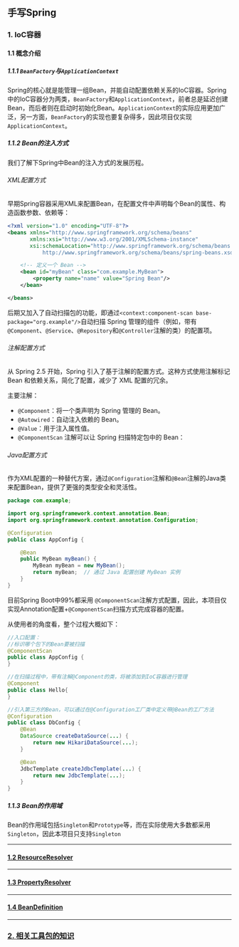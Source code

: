 ## 手写Spring

### 1. IoC容器

#### 1.1 概念介绍

##### 1.1.1 `BeanFactory`与`ApplicationContext`

Spring的核心就是能管理一组Bean，并能自动配置依赖关系的IoC容器。Spring中的IoC容器分为两类，`BeanFactory`和`ApplicationContext`，前者总是延迟创建Bean，而后者则在启动时初始化Bean。`ApplicationContext`的实际应用更加广泛，另一方面，`BeanFactory`的实现也要复杂得多，因此项目仅实现`ApplicationContext`。

##### 1.1.2 Bean的注入方式

我们了解下Spring中Bean的注入方式的发展历程。

###### XML配置方式

早期Spring容器采用XML来配置Bean，在配置文件中声明每个Bean的属性、构造函数参数、依赖等：
```xml
<?xml version="1.0" encoding="UTF-8"?>
<beans xmlns="http://www.springframework.org/schema/beans"
       xmlns:xsi="http://www.w3.org/2001/XMLSchema-instance"
       xsi:schemaLocation="http://www.springframework.org/schema/beans 
           http://www.springframework.org/schema/beans/spring-beans.xsd">

    <!-- 定义一个 Bean -->
    <bean id="myBean" class="com.example.MyBean">
        <property name="name" value="Spring Bean"/>
    </bean>

</beans>
```

后期又加入了自动扫描包的功能，即通过`<context:component-scan base-package="org.example"/>`自动扫描 Spring 管理的组件（例如，带有`@Component`、`@Service`、`@Repository`和`@Controller`注解的类）的配置项。

###### 注解配置方式

从 Spring 2.5 开始，Spring 引入了基于注解的配置方式。这种方式使用注解标记 Bean 和依赖关系，简化了配置，减少了 XML 配置的冗余。

主要注解：
- `@Component`：将一个类声明为 Spring 管理的 Bean。
- `@Autowired`：自动注入依赖的 Bean。
- `@Value`：用于注入属性值。
- `@ComponentScan` 注解可以让 Spring 扫描特定包中的 Bean：

###### Java配置方式

作为XML配置的一种替代方案，通过`@Configuration`注解和`@Bean`注解的Java类来配置Bean，提供了更强的类型安全和灵活性。

```java
package com.example;

import org.springframework.context.annotation.Bean;
import org.springframework.context.annotation.Configuration;

@Configuration
public class AppConfig {

    @Bean
    public MyBean myBean() {
        MyBean myBean = new MyBean();
        return myBean;  // 通过 Java 配置创建 MyBean 实例
    }
}
```

目前Spring Boot中99%都采用
`@ComponentScan`注解方式配置，因此，本项目仅实现Annotation配置+`@ComponentScan`扫描方式完成容器的配置。

从使用者的角度看，整个过程大概如下：

```java
//入口配置：
//标识哪个包下的Bean要被扫描
@ComponentScan
public class AppConfig {
}

//在扫描过程中，带有注解@Component的类，将被添加到IoC容器进行管理
@Component
public class Hello{
}

//引入第三方的Bean，可以通过在@Configuration工厂类中定义带@Bean的工厂方法
@Configuration
public class DbConfig {
    @Bean
    DataSource createDataSource(...) {
        return new HikariDataSource(...);
    }

    @Bean
    JdbcTemplate createJdbcTemplate(...) {
        return new JdbcTemplate(...);
    }
}
```

##### 1.1.3 Bean的作用域

Bean的作用域包括`Singleton`和`Prototype`等，而在实际使用大多数都采用`Singleton`，因此本项目只支持`Singleton`

----

#### [1.2 ResourceResolver](https://github.com/qk-antares/antares-spring/blob/master/doc/IoC/1.2_ResourceResolver.md)

-----

#### [1.3 PropertyResolver](https://github.com/qk-antares/antares-spring/blob/master/doc/IoC/1.3_PropertyResolver.md)

---

#### [1.4 BeanDefinition](https://github.com/qk-antares/antares-spring/blob/master/doc/IoC/1.4_BeanDefinition.md)

----

### [2. 相关工具包的知识](https://github.com/qk-antares/antares-spring/blob/master/doc/utils/2_Utils.md)
